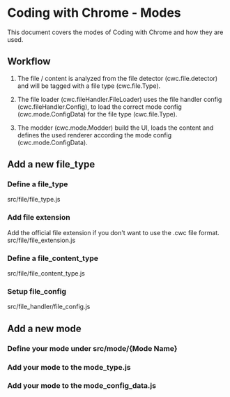 Coding with Chrome - Modes
==========================

This document covers the modes of Coding with Chrome and how they are used.

## Workflow

1. The file / content is analyzed from the file detector (cwc.file.detector)
and will be tagged with a file type (cwc.file.Type).

2. The file loader (cwc.fileHandler.FileLoader) uses the file handler config
(cwc.fileHandler.Config), to load the correct mode config (cwc.mode.ConfigData)
for the file type (cwc.file.Type).

3. The modder (cwc.mode.Modder) build the UI, loads the content and
defines the used renderer according the mode config (cwc.mode.ConfigData).


## Add a new file_type

### Define a file_type
src/file/file_type.js

### Add file extension
Add the official file extension if you don't want to use the .cwc file format.
src/file/file_extension.js

### Define a file_content_type
src/file/file_content_type.js

### Setup file_config
src/file_handler/file_config.js

## Add a new mode

### Define your mode under src/mode/{Mode Name}

### Add your mode to the mode_type.js

### Add your mode to the mode_config_data.js
